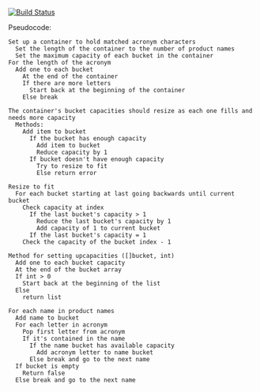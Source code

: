 [![Build Status](https://travis-ci.org/heynickc/acronymValidator.svg?branch=master)](https://travis-ci.org/heynickc/acronymValidator)

Pseudocode:

    Set up a container to hold matched acronym characters
      Set the length of the container to the number of product names
      Set the maximum capacity of each bucket in the container
    For the length of the acronym
      Add one to each bucket
        At the end of the container
        If there are more letters
          Start back at the beginning of the container
        Else break

    The container's bucket capacities should resize as each one fills and needs more capacity
      Methods:
        Add item to bucket
          If the bucket has enough capacity
            Add item to bucket
            Reduce capacity by 1
          If bucket doesn't have enough capacity
            Try to resize to fit
            Else return error

    Resize to fit
      For each bucket starting at last going backwards until current bucket
        Check capacity at index
          If the last bucket's capacity > 1
            Reduce the last bucket's capacity by 1
            Add capacity of 1 to current bucket
          If the last bucket's capacity = 1
        Check the capacity of the bucket index - 1

    Method for setting upcapacities ([]bucket, int)
      Add one to each bucket capacity
      At the end of the bucket array
      If int > 0
        Start back at the beginning of the list
      Else
        return list

    For each name in product names
      Add name to bucket
      For each letter in acronym
        Pop first letter from acronym
        If it's contained in the name
          If the name bucket has available capacity
            Add acronym letter to name bucket
          Else break and go to the next name
      If bucket is empty
        Return false
      Else break and go to the next name

